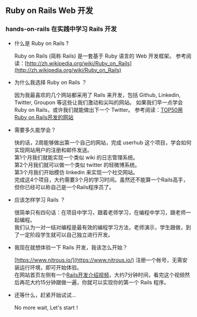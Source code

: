 ## Ruby on Rails Web 开发

### hands-on-rails 在实践中学习 Rails 开发

* 什么是 Ruby on Rails ?
        
  Ruby on Rails (简称 Rails) 是一套基于 Ruby 语言的 Web 开发框架。
  参考阅读：[http://zh.wikipedia.org/wiki/Ruby_on_Rails](http://zh.wikipedia.org/wiki/Ruby_on_Rails)

* 为什么我选择 Ruby on Rails ？
  
  因为我最喜欢的几个网站都采用了 Rails 来开发，包括 Github, Linkedin, Twitter, Groupon 等这些让我们激动和尖叫的网站。
  如果我们早一点学会 Ruby on Rails，或许我们就能做出下一个 Twitter。
  参考阅读：[TOP50用Ruby on Rails开发的网站](http://developer.51cto.com/art/200904/121203_all.htm)

* 需要多久能学会？

  快的话，2周能够做出第一个自己的网站，完成 userhub 这个项目，学会如何实现网站用户的注册和邮件发送。  
  第1个月我们就能实现一个类似 wiki 的日志管理系统。  
  第2个月我们就可以做一个类似 twitter 的轻微博系统。  
  第3个月我们开始模仿 linkedin 来实现一个社交网站。  
  完成这4个项目，大约需要3个月的学习时间。虽然还不能算一个Rails高手，但你已经可以称自己是一个Rails程序员了。

* 应该怎样学习 Rails ？
        
  很简单只有四句话：在项目中学习，跟着老师学习，在编程中学习，跟老师一起编程。  
  我们认为一对一结对编程是最有效的编程学习方法，老师演示，学生跟做，到了一定阶段学生就可以自己独立进行开发。

* 我现在就想体验一下 Rails 开发，我该怎么开始？
        
  [https://www.nitrous.io/](https://www.nitrous.io/) 注册一个帐号，无需安装运行环境，即可开始体验。  
  在网站首页左侧有一个[Rails开发介绍视频](https://www.youtube.com/embed/u6Qu9T5lRqI?hd=1)，大约7分钟时间，看完这个视频然后再花大约15分钟跟做一遍，你就可以实现你的第一个 Rails 程序。

* 还等什么，赶紧开始试试... 

  No more wait, Let's start！
